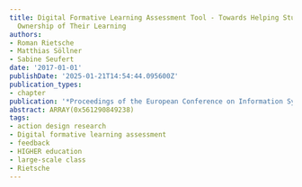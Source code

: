 ```yaml
---
title: Digital Formative Learning Assessment Tool - Towards Helping Students to Take
  Ownership of Their Learning
authors:
- Roman Rietsche
- Matthias Söllner
- Sabine Seufert
date: '2017-01-01'
publishDate: '2025-01-21T14:54:44.095600Z'
publication_types:
- chapter
publication: '*Proceedings of the European Conference on Information Systems (ECIS)*'
abstract: ARRAY(0x561290849238)
tags:
- action design research
- Digital formative learning assessment
- feedback
- HIGHER education
- large-scale class
- Rietsche
---
```


